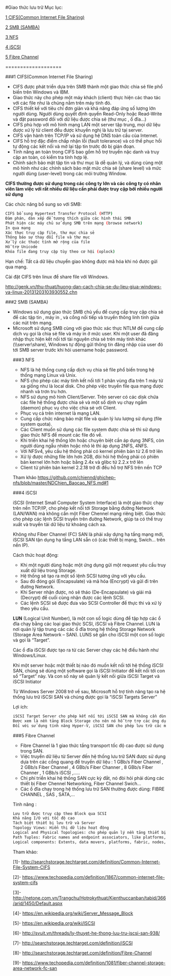 #Giao thức lưu trữ
Mục lục:

[1 CIFS(Common Internet File Sharing)](#1)

[2 SMB (SAMBA)](#2)

[3 NFS](#3)

[4 iSCSI](#4)

[5 Fibre Channel](#5)

===================

<a name="1"></a>
###1 CIFS(Common Internet File Sharing)
<ul>
<li>CIFS được phát triển dựa trên SMB thành một giao thức chia sẻ file phổ biến trên Windows và IBM.
<li>Giao thức này cho phép một máy khách (client) thực hiện các thao tác với các file như là chúng nằm trên máy tính đó.
<li>CIFS thiết kế với tiêu chí đơn giản và khả năng đáp ứng số lượng lớn người dùng. Người dùng quyết định quyền Read-Only hoặc Read-Write và đặt password đối với dữ liệu được chia sẻ (thư mục , ổ đĩa…)
<li>CIFS phù hợp với mô hình mạng LAN một server tập trung, mọi dữ liệu được xử lý từ client đều được khuyến nghị là lưu trữ tại server.
<li>CIFS vận hành trên TCP/IP và sử dụng hệ DNS toàn cầu của Internet.
<li>CIFS hỗ trợ đặc điểm chấp nhận lỗi (fault tolerance) và có thể phục hồi tự động các kết nối và mở lại tập tin trước đó bị gián đoạn.
<li>Tính năng an toàn trong CIFS bao gồm hỗ trợ truyền nặc danh và truy cập an toàn, có kiểm tra tính hợp lệ. 
<li>Chính sách bảo mật tập tin và thư mục là dễ quản lý, và dùng cùng một mô hình như các chính sách bảo mật mức chia sẻ (share level) và mức người dùng (user-level) trong các môi trường Window.
</ul>

**CIFS thường được sử dụng trong các công ty lớn và các công ty có nhân viên làm việc với rất nhiều dữ liệu cần phải được truy cập bởi nhiều người sử dụng**

Các chức năng bổ sung so với SMB:
```sh
CIFS bổ sung Hypertext Transfer Protocol (HTTP)
Đàm phán, dàn xếp để tương thích giữa các hình thái SMB
Phát hiện các máy chủ sử dụng SMB trên mạng (browse network)
In qua mạng
Xác thực truy cập file, thư mục chia sẻ
Thông báo sự thay đổi file và thư mục
Xử lý các thuộc tính mở rộng của file
Hỗ trợ Unicode
Khóa file đang truy cập tùy theo cơ hội (oplock)
```
Hạn chế: Tất cả dữ liệu chuyển giao không được mã hóa khi nó được gửi qua mạng.

Cài đặt CIFS trên linux để share file với Windows.

http://genk.vn/thu-thuat/huong-dan-cach-chia-se-du-lieu-giua-windows-va-linux-20131203103930552.chn

<a name="2"></a>
###2 SMB (SAMBA)

<ul>
<li>Windows sử dụng giao thức SMB chủ yếu để cung cấp truy cập chia sẻ để các tập tin , máy in , và cổng nối tiếp và truyền thông linh tinh giữa các nút trên mạng.</li>
<li>Microsoft sử dụng SMB cùng với giao thức xác thực NTLM để cung cấp dịch vụ gọi là chia sẻ file và máy in ở mức user. Khi một user đã đăng nhập thực hiện kết nối tới tài nguyên chia sẻ trên máy tính khác (\\server\share), Windows tự động gửi thông tin đăng nhập của user đó tới SMB server trước khi hỏi username hoặc password.</li>


<a name="3"></a>
###3 NFS

<ul>
<li>NFS là hệ thống cung cấp dịch vụ chia sẻ file phổ biến trong hệ thống mạng Linux và Unix.</li>
<li>NFS cho phép các máy tính kết nối tới 1 phân vùng đĩa trên 1 máy từ xa giống như là local disk. Cho phép việc truyền file qua mạng được nhanh và trơn tru hơn.</li>
<li>NFS sử dụng mô hình Client/Server. Trên server có các disk chứa các file hệ thống được chia sẻ và một số dịnh vụ chạy ngầm (daemon) phục vụ cho việc chia sẻ với Client.</li>
<li>Phục vụ cả trên internet là mạng LAN.</li>
<li>Cung cấp chức năng bảo mật file và quản lý lưu lượng sử dụng (file system quota).</li>
<li>Các Client muốn sử dụng các file system được chia sẻ thì sử dụng giao thức NFS để mount các file đó về.</li>
<li>Khi triển khai hệ thống lớn hoặc chuyên biệt cần áp dụng 3NFS, còn người dùng ngẫu nhiên hoặc nhỏ lẻ thì áp dụng 2NFS, 4NFS.</li>
<li>Với NFSv4, yêu cầu hệ thống phải có kernel phiên bản từ 2.6 trở lên
<li>Xử lý được những file lớn hơn 2GB,  đòi hỏi hệ thống phải có phiên bản kernel lớn hơn hoặc bằng 2.4x và glibc từ 2.2.x trở lên
<li>Client từ phiên bản kernel 2.2.18 trở đi đều hỗ trợ NFS trên nền TCP
</ul>

Tham khảo https://github.com/chiennd/ghichep-nfs/blob/master/NDChien_Baocao_NFS.md#1

<a name="4"></a>
###4 iSCSI
 
iSCSI (Internet Small Computer System Interface) là một giao thức chạy trên nền TCP/IP, cho phép kết nối tới Storage bằng đường Network (LAN/WAN) mà không cần một Fiber Chennel mạng riêng biệt. Giao thức cho phép các lệnh SCSI truyền trên đường Network, giúp ta có thể truy xuất và truyền tải dữ liệu từ khoảng cách xa.

Không như Fiber Channel (FC) SAN là phải xây dựng hạ tầng mạng mới, iSCSI SAN tận dụng hạ tầng LAN sẵn có (các thiết bị mạng, Swich... trên nền IP).

Cách thức hoạt động:
<ul>
<li>Khi một người dùng hoặc một ứng dụng gửi một request yêu cầu truy xuất dữ liệu trong Storage.</li>
<li>Hệ thống sẽ tạo ra một số lệnh SCSI tương ứng với yêu cầu.</li>
<li>Sau đó đóng gói (Encapsulate) và mã hóa (Encrypt) và gửi đi trên đường Network.</li>
<li>Khi Server nhận được, nó sẽ tháo (De-Encapsulate) và giải mã (Decrypt) để cuối cùng nhận được các lệnh SCSI.</li>
<li>Các lệnh SCSI sẽ được đưa vào SCSI Controller để thực thi và xử lý theo yêu cầu.</li>
</ul>

**LUN** (Logical Unit Number), là một con số logic dùng để tập hợp các ổ đĩa chạy bằng các loại giao thức SCSI, iSCSI và Fibre Channel. LUN là nơi quản lý tập trung các các ổ đĩa trong hệ thống Storage Network (Storage Area Network – SAN).
LUNS sẽ gắn cho iSCSI một con số logic và gọi là “Target”.

Các ổ đĩa iSCSI được tạo ra từ các Server chạy các hệ điều hành như Windows/Linux.

Khi một server hoặc một thiết bị nào đó muốn kết nối tới hệ thống iSCSI SAN, chúng sẽ dùng một software gọi là iSCSI Initiator để kết nối tới con số “Target” này. Và con số này sẽ quản lý kết nối giữa iSCSI Target và iSCSI Initiator

Từ Windows Server 2008 trở về sau, Microsoft hỗ trợ tính năng tạo ra hệ thống lưu trữ iSCSI SAN và chúng được gọi là “iSCSI Targets Server”

Lợi ích:
```sh
iSCSI Target Server cho phép kết nối tới iSCSI SAN mà không cần dùng software iSCSI Initiator của Microsoft (Ví dụ như nền tảng Linux)</li>
Được xem là nền tảng Block Storage cho nên nó hỗ trợ trợ các ứng dụng yêu cầu chạy trên nền tảng Block Storage, tương thích và tích hợp với tính năng Failover Clustering để tăng độ sẵn sàng cho các ứng dụng.</li>
Đối với sử dụng tính năng Hyper-V, iSCSI SAN cho phép lưu trữ các máy ảo (Virtual Machine), đồng thời hỗ trợ một số tính năng High Availability như (Live Migration, Storage Migration, Failover Clustering).</li>
```

<a name="5"></a>
###5 Fibre Channel
<ul>
<li>Fibre Channel là 1 giao thức tầng transport tốc độ cao được sử dụng trong SAN.</li>
<li>Việc truyền dữ liệu từ Server đến hệ thống lưu trữ SAN được sử dụng dựa trên các cổng quang để truyền dữ liệu : 1 GBb/s Fiber Channel , 2 GBb/s Fiber Channel , 4 GBb/s Fiber Channer , 8 GBb/s Fiber Channer , 1 GBb/s iSCSI ,.....</li>
<li>Chi phí triển khai hệ thống SAN cực kỳ đắt, nó đòi hỏi phải dùng các thiết bị Fiber Chennel Networking, Fiber Channel Swich...</li>
<li>Các ổ đĩa chạy trong hệ thống lưu trữ SAN thường được dùng: FIBRE CHANNEL , SAS , SATA,... </li>
</ul>

Tính năng :
```sh
​Lưu trữ được truy cập theo Block qua SCSI
Khả năng I/O với tốc độ cao
Tách biệt thiết bị lưu trữ và Server
Topology Views: Hiển thị dữ liệu hoạt động
Logical and Physical Topologies: cho phép quản lý nền tảng thiết bị phụ thuộc lẫn nhau, bất kể kết nối. topology vật lý cho phép đường dẫn thiết bị khác nhau cho hiệu suất và tính sẵn sàng.
Path Tuples: Fabric names and endpoint associators, like platforms, nodes and ports
Logical components: Extents, data movers, platforms, fabric, nodes, FC and aggregators
```

Tham khảo:

[1]- http://searchstorage.techtarget.com/definition/Common-Internet-File-System-CIFS

[2]- https://www.techopedia.com/definition/1867/common-internet-file-system-cifs

[3]- http://netone.com.vn/Trangchu/Hotrokythuat/Kienthuccanban/tabid/366/arid/1450/Default.aspx

[4]- https://en.wikipedia.org/wiki/Server_Message_Block

[5]- https://en.wikipedia.org/wiki/ISCSI

[6]- http://svuit.vn/threads/ly-thuyet-he-thong-luu-tru-iscsi-san-938/

[7]- http://searchstorage.techtarget.com/definition/iSCSI

[8]- http://searchstorage.techtarget.com/definition/Fibre-Channel

[9]- https://www.techopedia.com/definition/1081/fiber-channel-storage-area-network-fc-san


















